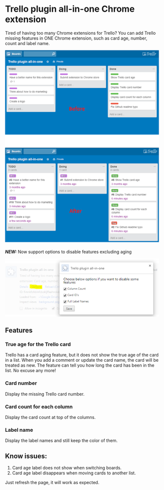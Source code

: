 # Trello plugin all-in-one Chrome extension

Tired of having too many Chrome extensions for Trello? You can add Trello missing features in ONE Chrome extension, such as card age, number, count and label name.

![Before](/Before.png)
![After](/After.png)

***NEW:*** Now support options to disable features excluding aging

![options](/options.png)


## Features

### True age for the Trello card

Trello has a card aging feature, but it does not show the true age of the card in a list. When you add a comment or update the card name, the card will be treated as new.
The feature can tell you how long the card has been in the list. No excuse any more!

### Card number

Display the missing Trello card number.

### Card count for each column

Display the card count at top of the columns.

### Label name

Display the label names and still keep the color of them.

## Know issues:

1. Card age label does not show when switching boards.
2. Card age label disappears when moving cards to another list.

Just refresh the page, it will work as expected.
